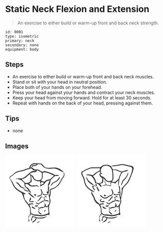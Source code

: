 # Static Neck Flexion and Extension
> An exercise to either build or warm-up front and back neck strength.

``` 
id: 0001 
type: isometric 
primary: neck 
secondary: none 
equipment: body 
``` 

## Steps

 - An exercise to either build or warm-up front and back neck muscles.
 - Stand or sit with your head in neutral position.
 - Place both of your hands on your forehead.
 - Press your head against your hands and contract your neck muscles.
 - Keep your head from moving forward. Hold for at least 30 seconds.
 - Repeat with hands on the back of your head, pressing against them.

## Tips

 - none

## Images

<svg width="167pt" height="175pt" viewBox="0 0 167 175" xmlns="http://www.w3.org/2000/svg">
  <g fill="#FFF">
    <path d="M0 0h167v175H0V0m57.98 30.64c-3.85 1.16-7.77 2.12-11.49 3.67-6.97 3.02-14.96 2.82-21.69 6.52-2.73 1.5-4.5 4.15-6.77 6.19-1.86 1.49-4.3 2.13-5.99 3.85-1.29 1.28-1.44 3.19-1.93 4.85 5.05 6.18 6.88 14.23 11.26 20.82 4.39 6.52 11.32 10.56 17.96 14.41 3.37 5.07 3.87 11.51 7.03 16.73 3.78 7.92 11.85 13.31 13.63 22.23-.1 3.67.12 7.34.21 11.01-1.19 2.34-2.78 4.46-4.22 6.65.36 4.04.03 8.08.07 12.12.59-.03 1.77-.08 2.36-.11-.59-2.54-1.43-5.03-1.82-7.62-.11-2.94 1.54-5.54 2.7-8.12.47.49 1.41 1.48 1.88 1.98-.09-1.57-.21-3.13-.35-4.68 2.83 1.54 5.48 3.6 8.69 4.3 3.5.53 7.1.24 10.57 1.05 8.1 2.06 16.26-.9 23.9-3.42.26.46.78 1.38 1.04 1.83 2.06-1.42 1.38-3.89 1.35-6.03-1.46-4.43-.96-9.25-1.01-13.86-.17-4.64 2.74-8.53 3.64-12.93.17-3.68-.97-7.25-1.9-10.77 2.65-5.44 2.26-11.64 1.89-17.5 3.14-1.53 6.54-2.43 9.61-4.1 3.48-1.71 6.16-4.57 9.16-6.95 4.11-4.19 6.37-9.73 9.29-14.72 1.56-2.46 3.39-4.74 4.7-7.34 1.24-2.37.64-5.11.46-7.64-.5-.35-1.52-1.05-2.02-1.4.8 2.39 1.4 5.08.32 7.5-1.76 3.85-4.83 6.93-6.58 10.8-3.4 7.14-8.29 13.79-15.23 17.82-3.11 1.24-6.36 2.11-9.36 3.61-.99.49-2.4 1.03-2.15 2.43-.07 4.11-.12 8.22-.38 12.32-.76-.65-1.53-1.3-2.31-1.94-.01 6.07 2.86 11.75 2.42 17.83-.36 4.4-3.2 7.93-5.85 11.24-.85-.11-2.55-.33-3.4-.45.47-3.09-.96-5.73-2.95-7.95.5 3.35 1.07 7.53-1.84 9.98-2.91.39-6.19-.61-8.69 1.37-1.98 1.59-4.24-.75-6.35-.99 1.35 1.88 3.2 3.33 5.5 3.81 2-1.44 4.32-2.2 6.8-1.97 2.71.35 4.35-2.32 6.8-2.85 1.11.41 2.17.95 3.17 1.61 1.03-.97 2.06-1.94 3.11-2.89 0 5.54.58 11.06 1.24 16.55-4.13 2.5-8.73 3.73-13.45 4.44-6.32 2.18-12.58-1.45-18.98-.83-3.66.46-6.73-1.8-9.78-3.43-1.19-6.65-.26-13.81-4-19.83.66-.39 1.32-.77 1.99-1.14 1.56-.02 3.11-.15 4.65-.38.86.11 2.59.34 3.45.46-1.08-1.17-2.22-2.29-3.33-3.42-1.85 1.57-4.01 1.97-6.16.7-.58.88-1.18 1.74-1.85 2.55-2.65-2.6-4.34-5.95-6.93-8.59-4.98-4.56-4.34-11.84-6.11-17.85 1.11.87 2.21 1.77 3.3 2.68.42-.45 1.25-1.35 1.66-1.8-1.53-1.13-3.1-2.2-4.82-3.02-7.39-3.06-14.39-7.38-19.85-13.29-2.53-2.68-3.74-6.24-5.45-9.44-1.81-4.23-4.56-7.96-7.7-11.28.52-2.44 1.88-4.64 4.24-5.66 4.54-2.17 7.25-6.97 12.14-8.54 5.81-2.63 12.41-2.32 18.19-4.98 5.47-2.27 11.28-3.58 16.83-5.61 1.58 1.49 3 3.19 4.82 4.41 2.18.87 4.54 1.15 6.79 1.81-3.84.77-8.1-.33-11.51 2.13-6.8 4.39-11.98 10.94-19.12 14.88-5.62 2.97-12.19-.13-18.04 2.22-.07.19-.21.58-.29.78 1.65-.28 3.3-.54 4.94-.79.52.35 1.54 1.04 2.05 1.39 5.36.77 10.19 3.99 13.26 8.4 1.6 3.24.84 7.24 2.69 10.34 2.88 1.99 5.68 4.14 7.37 7.32l1.09-.5c-.59.74-1.19 1.47-1.8 2.2-3.96-.53-6.96-3.61-10.93-4.01 2.96 3.52 7.38 5.44 11.89 5.97.15-.69.47-2.07.62-2.75 1.65 2.31 3.27 4.67 4.48 7.25.52-.58 1.04-1.16 1.56-1.73-.42-.15-1.24-.43-1.66-.58.06-.72.16-2.17.22-2.9-2.05-2.65-3.81-5.51-6.01-8.03-1.75-1.95-5.67-1.78-5.8-4.99-.06-1.53-1.53-3.57-.13-4.81 5.35-1.78 8.09 4.85 12.92 5.59 4.01 1.06 8.1.15 12.12-.31 2.81-.55 5.38.97 7.82 2.14-1.58-1.46-2.88-3.27-4.78-4.32-4.67.26-9.34.86-14.03.71-2.28-.99-3.95-3-5.88-4.52 1.91-1.72 4.09-3.09 6.26-4.47.28-5.15-.78-10.2-1.13-15.31 2.67 2.82 4.34 6.41 6.42 9.66 4.53 3.51 10.33 5.42 16.03 3.85-.28 1.14-1.28 2.2-1.17 3.39.62.43 1.24.86 1.86 1.3-1.35 2.13-.71 4.48-.33 6.75l-1.49-1.04c.31 5.86 3.65-.25 6.16-.67 3.47-.73 5.26-3.66 6.94-6.47 2.28-4.01 7.39-4.04 11.3-5.22-2.5 3.53-4 7.67-5.2 11.79.14 5.19.21 10.39-.23 15.57l-2.84.08c-.01.71-.02 1.43-.02 2.15a90.98 90.98 0 0 1 3.37 3.15c-2.38.52-4.66 1.43-7.05 1.89-1.81-.34-3.26-1.6-4.86-2.44-.29.75-.59 1.5-.88 2.25 1.61.64 3.21 1.33 4.89 1.75 2.67-.25 5.26-1.12 7.91-1.54 2.48-5.56 1.57-11.82 2.53-17.7-.61-1.13-1.19-2.27-1.74-3.43 3.38-3.65 5.27-8.61 4.94-13.6 3.45-3.87 7.38-7.18 11.45-10.38 3-.19 6.03-.16 9-.7-2.24-3.04-6.04-1.64-9.15-1.33-8.04-4.88-16.91-8.15-26.17-9.78-1.05.64-2.1 1.3-3.14 1.94-1.72-.52-3.55-.76-5.18-1.55-2.21-1.38-4.08-3.48-6.73-4.02-2.54-.35-5.1-.01-7.64-.05-2.26-1.69-4.87-2.83-7.11-4.55l.74-1.37c-1.55.41-3.08.85-4.62 1.28.74-1.94 1.39-4.03 2.93-5.51 3.5-2.76 8.18-3.34 12.48-2.69-3.63 3.39-9.94.49-12.59 5.54.64.41 1.28.81 1.92 1.2 2.26-3.63 7.03-2.12 10.45-3.69 1.11-1.19 2.02-2.76 3.65-3.33 2.24.06 4.46.42 6.7.59 2.57 2.46 4.87 5.21 7.58 7.51 5.14 3.29 11.61 3.48 17.49 2.98 7.01-1.96 14.4.63 20.29 4.47 3.01 2.02 6.42 3.34 9.91 4.24-5.8-5.99-13.39-11.49-22.1-11.36-7.2-.32-14.53 1.83-21.62-.12-4.33-2.06-6.47-6.85-10.4-9.44-4.95-.65-9.99-.63-14.97-1-6.76-.42-13.85 4.3-14.02 11.54m72.45 21.38c-1.57 2.78-2.99 5.76-5.49 7.84-2.89 2.78-6.7 4.11-10.19 5.91-3.08 2.14-4.34 5.91-6.01 9.11 3.04-1.78 4.4-5.19 6.81-7.56 4.44-2.38 9.59-3.99 12.83-8.09 1.62-1.96 4.01-4.67 2.05-7.21M24.9 65.27c2.69 2.21 6 3.81 7.87 6.86 1.71 2.61 3.95 4.98 6.82 6.32 2.53 1.1 5.38 2.67 8.12 1.26-3.62-1.77-7.95-2.54-10.58-5.87-2.14-2.72-4.3-5.42-6.82-7.81-1.81-.2-3.62-.42-5.41-.76m60.17 16.77c.89 3.54 3.49 7.12 1.87 10.83-.99 5.37-8.58 2.92-10.95 7.35 3.65-.75 7.65-1.21 10.74-3.43 1.5-2.06 2.35-4.5 3.39-6.81-1.18-3.01-2.31-6.06-3.72-8.98-.33.26-.99.78-1.33 1.04m-30.03 8.5c1.34 2.65 4.03 4.25 6.07 6.32 2.7 2.22 5.42 5.45 9.3 4.87-4.75-3.57-8.86-7.92-13.63-11.46l-1.74.27m15.84 2.94c-.31.59-.94 1.78-1.25 2.37.79.61 1.57 1.22 2.36 1.84l2.24-.48c.04-.82.09-1.63.14-2.44-1.16-.44-2.33-.87-3.49-1.29m22.78 8.34c-.88-.08-1.76-.17-2.63-.26 2.48 2.06 3.85 5.31 2.14 8.33-2.65-.21-5.34.07-6.77 2.6-2.65.28-4.41 2.15-5.98 4.12-2.47-.59-4.56-1.95-6.42-3.63-.13.42-.39 1.27-.51 1.69 1.83 2.34 4.63 3.2 7.33 4.09.83-1.12 1.66-2.24 2.5-3.35 2.3-.34 4.34-1.4 5.94-3.09 1.73-.39 3.94-.17 5.11-1.78.73-1.45 1.03-3.07 1.54-4.6a104.1 104.1 0 0 0-3.23-3.08c1.7-.29 2.96-1.45 4.26-2.45 1.45.44 2.91.89 4.38 1.29-1.38-1.27-2.86-2.43-4.34-3.58-1.22 1.14-2.23 2.45-3.32 3.7m-12.29 5.17c-2.07.49-3.5 1.89-3.36 4.12.92-.71 1.83-1.43 2.73-2.16 3.34-1.15 3.99-4.99 6.34-7.26.54-.08 1.61-.26 2.15-.35l-.04-1.7c-4.34-.24-6.44 3.92-7.82 7.35m-23.45 4.55c.44.06 1.33.18 1.78.25 2.73 2.42 6.38.83 9.57.61-.7-.79-1.37-1.59-2.03-2.41-2.31 1.3-4.87 1.37-7.41.76.11-1.75.5-3.43 2.38-4.05-.16-1.96-.34-3.93-1.05-5.78-1.65 3.32-3.28 6.82-3.24 10.62m12.46-9.41c-.08 3.33 3.08-1.36 0 0m25.6 5.9c-.09.61-.28 1.84-.37 2.46 3.65-.37 7.1.89 10.69 1.14-1.7-1.76-3.88-2.8-6.18-3.51-.41.19-1.24.56-1.65.74-.63-.21-1.87-.62-2.49-.83m-24.65 13.16c-.24 2.49 2.75 2.93 4.62 2.88 1.68-.39 2.36-2.15 3.24-3.43-2.59.55-5.22.94-7.86.55m-17.05.14c.62.49.62.49 0 0m10.11 1.8c-.11.64-.34 1.92-.46 2.56 2.32 2.22 6.37 4.92 9.3 2.3-3.34-.9-5.83-3.38-8.84-4.86m14.44 6.88c.87 1.92 2.63 3.09 4.39 4.1-.98-1.9-1.86-4.16-4.39-4.1m14.6 6.9c1.98-1.23 3.16-3.3 4.1-5.37-2.47.79-4.12 2.73-4.1 5.37m-14.01-3.11c-.6 3.62 2.65 5.92 4.43 8.62 1.5.21 3.01.38 4.53.47-3.36-2.67-6.32-5.71-8.96-9.09m-15.13 12.9c.23.26.71.77.94 1.02-1.72 2.95-2.92 6.2-3.1 9.63.72.42 1.45.84 2.17 1.27-.01-1.72.01-3.44-.04-5.16.83-1.57 1.71-3.1 2.56-4.66 2.38.84 4.84 1.5 7.08 2.69-1.64 4.71-5.7 7.81-10.06 9.85.55.2 1.66.6 2.22.8 4.45-1.84 9.18-5.04 9.19-10.43 8.67 1.85 18.48 1.47 25.63-4.35-8.3 2.41-17.16 4.64-25.73 2.19-3.55-1.21-7.2-2.06-10.86-2.85m11.97 16.62c3.01-.21 5.31-2.17 7.54-3.99-2.72.9-5.81 1.43-7.54 3.99z"/>
    <path d="M76.45 36.23c4.46.16 7.27 4.21 11.41 5.36.73 5.07 1.4 10.68-.89 15.43-2.57 4.22-8.07 3.36-12.17 2.52-4.45-1.11-6.63-5.65-7.89-9.66-2.75-1.45-5.4-3.12-7.54-5.41 3.69-3.68 8.9-3.14 13.59-4.1 2.29-.08 2.58-2.55 3.49-4.14z"/>
    <path d="M90.2 42.01c10.01-3.2 18.95 3.87 27.77 7.39-2.9 2.3-5.89 4.51-8.45 7.19-1.64 1.83-4.3 1.73-6.5 2.31-2.67.44-4.93 2.07-7.38 3.12-.12.51-.37 1.52-.49 2.02-2.96-1.04-7.64-.32-8.75-4.03 5.42-4.32 3.42-12 3.8-18zM47.02 55.07c4.52-2.54 7.6-6.92 12.03-9.59 2.96 5.48 2.25 11.63 1.76 17.57-1.97 1.29-3.86 2.73-6 3.75-2.37.02-4.75-.22-7.13-.13-2.48-3.28-5.24-6.35-8.42-8.96 2.61-.82 5.36-1.29 7.76-2.64zM86.86 64.34c2.11.58 4.21 1.16 6.32 1.73-.43.85-.86 1.69-1.29 2.54-1.67.74-3.34 1.49-4.92 2.4-.52-.22-1.03-.45-1.54-.68.55-1.98.99-3.99 1.43-5.99z"/>
  </g>
  <g fill="#333">
    <path d="M57.98 30.64C58.15 23.4 65.24 18.68 72 19.1c4.98.37 10.02.35 14.97 1 3.93 2.59 6.07 7.38 10.4 9.44 7.09 1.95 14.42-.2 21.62.12 8.71-.13 16.3 5.37 22.1 11.36-3.49-.9-6.9-2.22-9.91-4.24-5.89-3.84-13.28-6.43-20.29-4.47-5.88.5-12.35.31-17.49-2.98-2.71-2.3-5.01-5.05-7.58-7.51-2.24-.17-4.46-.53-6.7-.59-1.63.57-2.54 2.14-3.65 3.33-3.42 1.57-8.19.06-10.45 3.69-.64-.39-1.28-.79-1.92-1.2 2.65-5.05 8.96-2.15 12.59-5.54-4.3-.65-8.98-.07-12.48 2.69-1.54 1.48-2.19 3.57-2.93 5.51 1.54-.43 3.07-.87 4.62-1.28l-.74 1.37c2.24 1.72 4.85 2.86 7.11 4.55 2.54.04 5.1-.3 7.64.05 2.65.54 4.52 2.64 6.73 4.02 1.63.79 3.46 1.03 5.18 1.55 1.04-.64 2.09-1.3 3.14-1.94 9.26 1.63 18.13 4.9 26.17 9.78 3.11-.31 6.91-1.71 9.15 1.33-2.97.54-6 .51-9 .7-4.07 3.2-8 6.51-11.45 10.38.33 4.99-1.56 9.95-4.94 13.6.55 1.16 1.13 2.3 1.74 3.43-.96 5.88-.05 12.14-2.53 17.7-2.65.42-5.24 1.29-7.91 1.54-1.68-.42-3.28-1.11-4.89-1.75.29-.75.59-1.5.88-2.25 1.6.84 3.05 2.1 4.86 2.44 2.39-.46 4.67-1.37 7.05-1.89a90.98 90.98 0 0 0-3.37-3.15c0-.72.01-1.44.02-2.15l2.84-.08c.44-5.18.37-10.38.23-15.57 1.2-4.12 2.7-8.26 5.2-11.79-3.91 1.18-9.02 1.21-11.3 5.22-1.68 2.81-3.47 5.74-6.94 6.47-2.51.42-5.85 6.53-6.16.67l1.49 1.04c-.38-2.27-1.02-4.62.33-6.75-.62-.44-1.24-.87-1.86-1.3-.11-1.19.89-2.25 1.17-3.39-5.7 1.57-11.5-.34-16.03-3.85-2.08-3.25-3.75-6.84-6.42-9.66.35 5.11 1.41 10.16 1.13 15.31-2.17 1.38-4.35 2.75-6.26 4.47 1.93 1.52 3.6 3.53 5.88 4.52 4.69.15 9.36-.45 14.03-.71 1.9 1.05 3.2 2.86 4.78 4.32-2.44-1.17-5.01-2.69-7.82-2.14-4.02.46-8.11 1.37-12.12.31-4.83-.74-7.57-7.37-12.92-5.59-1.4 1.24.07 3.28.13 4.81.13 3.21 4.05 3.04 5.8 4.99 2.2 2.52 3.96 5.38 6.01 8.03-.06.73-.16 2.18-.22 2.9.42.15 1.24.43 1.66.58-.52.57-1.04 1.15-1.56 1.73-1.21-2.58-2.83-4.94-4.48-7.25-.15.68-.47 2.06-.62 2.75-4.51-.53-8.93-2.45-11.89-5.97 3.97.4 6.97 3.48 10.93 4.01.61-.73 1.21-1.46 1.8-2.2l-1.09.5c-1.69-3.18-4.49-5.33-7.37-7.32-1.85-3.1-1.09-7.1-2.69-10.34-3.07-4.41-7.9-7.63-13.26-8.4-.51-.35-1.53-1.04-2.05-1.39-1.64.25-3.29.51-4.94.79.08-.2.22-.59.29-.78 5.85-2.35 12.42.75 18.04-2.22 7.14-3.94 12.32-10.49 19.12-14.88 3.41-2.46 7.67-1.36 11.51-2.13-2.25-.66-4.61-.94-6.79-1.81-1.82-1.22-3.24-2.92-4.82-4.41-5.55 2.03-11.36 3.34-16.83 5.61-5.78 2.66-12.38 2.35-18.19 4.98-4.89 1.57-7.6 6.37-12.14 8.54-2.36 1.02-3.72 3.22-4.24 5.66 3.14 3.32 5.89 7.05 7.7 11.28 1.71 3.2 2.92 6.76 5.45 9.44 5.46 5.91 12.46 10.23 19.85 13.29 1.72.82 3.29 1.89 4.82 3.02-.41.45-1.24 1.35-1.66 1.8-1.09-.91-2.19-1.81-3.3-2.68 1.77 6.01 1.13 13.29 6.11 17.85 2.59 2.64 4.28 5.99 6.93 8.59.67-.81 1.27-1.67 1.85-2.55 2.15 1.27 4.31.87 6.16-.7 1.11 1.13 2.25 2.25 3.33 3.42-.86-.12-2.59-.35-3.45-.46-1.54.23-3.09.36-4.65.38-.67.37-1.33.75-1.99 1.14 3.74 6.02 2.81 13.18 4 19.83 3.05 1.63 6.12 3.89 9.78 3.43 6.4-.62 12.66 3.01 18.98.83 4.72-.71 9.32-1.94 13.45-4.44-.66-5.49-1.24-11.01-1.24-16.55-1.05.95-2.08 1.92-3.11 2.89-1-.66-2.06-1.2-3.17-1.61-2.45.53-4.09 3.2-6.8 2.85-2.48-.23-4.8.53-6.8 1.97-2.3-.48-4.15-1.93-5.5-3.81 2.11.24 4.37 2.58 6.35.99 2.5-1.98 5.78-.98 8.69-1.37 2.91-2.45 2.34-6.63 1.84-9.98 1.99 2.22 3.42 4.86 2.95 7.95.85.12 2.55.34 3.4.45 2.65-3.31 5.49-6.84 5.85-11.24.44-6.08-2.43-11.76-2.42-17.83.78.64 1.55 1.29 2.31 1.94.26-4.1.31-8.21.38-12.32-.25-1.4 1.16-1.94 2.15-2.43 3-1.5 6.25-2.37 9.36-3.61 6.94-4.03 11.83-10.68 15.23-17.82 1.75-3.87 4.82-6.95 6.58-10.8 1.08-2.42.48-5.11-.32-7.5.5.35 1.52 1.05 2.02 1.4.18 2.53.78 5.27-.46 7.64-1.31 2.6-3.14 4.88-4.7 7.34-2.92 4.99-5.18 10.53-9.29 14.72-3 2.38-5.68 5.24-9.16 6.95-3.07 1.67-6.47 2.57-9.61 4.1.37 5.86.76 12.06-1.89 17.5.93 3.52 2.07 7.09 1.9 10.77-.9 4.4-3.81 8.29-3.64 12.93.05 4.61-.45 9.43 1.01 13.86.03 2.14.71 4.61-1.35 6.03-.26-.45-.78-1.37-1.04-1.83-7.64 2.52-15.8 5.48-23.9 3.42-3.47-.81-7.07-.52-10.57-1.05-3.21-.7-5.86-2.76-8.69-4.3.14 1.55.26 3.11.35 4.68-.47-.5-1.41-1.49-1.88-1.98-1.16 2.58-2.81 5.18-2.7 8.12.39 2.59 1.23 5.08 1.82 7.62-.59.03-1.77.08-2.36.11-.04-4.04.29-8.08-.07-12.12 1.44-2.19 3.03-4.31 4.22-6.65-.09-3.67-.31-7.34-.21-11.01-1.78-8.92-9.85-14.31-13.63-22.23-3.16-5.22-3.66-11.66-7.03-16.73-6.64-3.85-13.57-7.89-17.96-14.41-4.38-6.59-6.21-14.64-11.26-20.82.49-1.66.64-3.57 1.93-4.85 1.69-1.72 4.13-2.36 5.99-3.85 2.27-2.04 4.04-4.69 6.77-6.19 6.73-3.7 14.72-3.5 21.69-6.52 3.72-1.55 7.64-2.51 11.49-3.67m18.47 5.59c-.91 1.59-1.2 4.06-3.49 4.14-4.69.96-9.9.42-13.59 4.1 2.14 2.29 4.79 3.96 7.54 5.41 1.26 4.01 3.44 8.55 7.89 9.66 4.1.84 9.6 1.7 12.17-2.52 2.29-4.75 1.62-10.36.89-15.43-4.14-1.15-6.95-5.2-11.41-5.36m13.75 5.78c-.38 6 1.62 13.68-3.8 18 1.11 3.71 5.79 2.99 8.75 4.03.12-.5.37-1.51.49-2.02 2.45-1.05 4.71-2.68 7.38-3.12 2.2-.58 4.86-.48 6.5-2.31 2.56-2.68 5.55-4.89 8.45-7.19-8.82-3.52-17.76-10.59-27.77-7.39M47.02 55.07c-2.4 1.35-5.15 1.82-7.76 2.64 3.18 2.61 5.94 5.68 8.42 8.96 2.38-.09 4.76.15 7.13.13 2.14-1.02 4.03-2.46 6-3.75.49-5.94 1.2-12.09-1.76-17.57-4.43 2.67-7.51 7.05-12.03 9.59m39.84 9.27c-.44 2-.88 4.01-1.43 5.99.51.23 1.02.46 1.54.68 1.58-.91 3.25-1.66 4.92-2.4.43-.85.86-1.69 1.29-2.54-2.11-.57-4.21-1.15-6.32-1.73z"/>
    <path d="M130.43 52.02c1.96 2.54-.43 5.25-2.05 7.21-3.24 4.1-8.39 5.71-12.83 8.09-2.41 2.37-3.77 5.78-6.81 7.56 1.67-3.2 2.93-6.97 6.01-9.11 3.49-1.8 7.3-3.13 10.19-5.91 2.5-2.08 3.92-5.06 5.49-7.84zM24.9 65.27c1.79.34 3.6.56 5.41.76 2.52 2.39 4.68 5.09 6.82 7.81 2.63 3.33 6.96 4.1 10.58 5.87-2.74 1.41-5.59-.16-8.12-1.26-2.87-1.34-5.11-3.71-6.82-6.32-1.87-3.05-5.18-4.65-7.87-6.86zM85.07 82.04c.34-.26 1-.78 1.33-1.04 1.41 2.92 2.54 5.97 3.72 8.98-1.04 2.31-1.89 4.75-3.39 6.81-3.09 2.22-7.09 2.68-10.74 3.43 2.37-4.43 9.96-1.98 10.95-7.35 1.62-3.71-.98-7.29-1.87-10.83zM55.04 90.54l1.74-.27c4.77 3.54 8.88 7.89 13.63 11.46-3.88.58-6.6-2.65-9.3-4.87-2.04-2.07-4.73-3.67-6.07-6.32zM70.88 93.48c1.16.42 2.33.85 3.49 1.29-.05.81-.1 1.62-.14 2.44l-2.24.48c-.79-.62-1.57-1.23-2.36-1.84.31-.59.94-1.78 1.25-2.37zM93.66 101.82c1.09-1.25 2.1-2.56 3.32-3.7 1.48 1.15 2.96 2.31 4.34 3.58-1.47-.4-2.93-.85-4.38-1.29-1.3 1-2.56 2.16-4.26 2.45 1.1 1 2.17 2.03 3.23 3.08-.51 1.53-.81 3.15-1.54 4.6-1.17 1.61-3.38 1.39-5.11 1.78-1.6 1.69-3.64 2.75-5.94 3.09-.84 1.11-1.67 2.23-2.5 3.35-2.7-.89-5.5-1.75-7.33-4.09.12-.42.38-1.27.51-1.69 1.86 1.68 3.95 3.04 6.42 3.63 1.57-1.97 3.33-3.84 5.98-4.12 1.43-2.53 4.12-2.81 6.77-2.6 1.71-3.02.34-6.27-2.14-8.33.87.09 1.75.18 2.63.26z"/>
    <path d="M81.37 106.99c1.38-3.43 3.48-7.59 7.82-7.35l.04 1.7c-.54.09-1.61.27-2.15.35-2.35 2.27-3 6.11-6.34 7.26-.9.73-1.81 1.45-2.73 2.16-.14-2.23 1.29-3.63 3.36-4.12zM57.92 111.54c-.04-3.8 1.59-7.3 3.24-10.62.71 1.85.89 3.82 1.05 5.78-1.88.62-2.27 2.3-2.38 4.05 2.54.61 5.1.54 7.41-.76.66.82 1.33 1.62 2.03 2.41-3.19.22-6.84 1.81-9.57-.61-.45-.07-1.34-.19-1.78-.25zM70.38 102.13c3.08-1.36-.08 3.33 0 0zM95.98 108.03c.62.21 1.86.62 2.49.83.41-.18 1.24-.55 1.65-.74 2.3.71 4.48 1.75 6.18 3.51-3.59-.25-7.04-1.51-10.69-1.14.09-.62.28-1.85.37-2.46zM71.33 121.19c2.64.39 5.27 0 7.86-.55-.88 1.28-1.56 3.04-3.24 3.43-1.87.05-4.86-.39-4.62-2.88zM54.28 121.33c.62.49.62.49 0 0zM64.39 123.13c3.01 1.48 5.5 3.96 8.84 4.86-2.93 2.62-6.98-.08-9.3-2.3.12-.64.35-1.92.46-2.56zM78.83 130.01c2.53-.06 3.41 2.2 4.39 4.1-1.76-1.01-3.52-2.18-4.39-4.1zM93.43 136.91c-.02-2.64 1.63-4.58 4.1-5.37-.94 2.07-2.12 4.14-4.1 5.37zM79.42 133.8c2.64 3.38 5.6 6.42 8.96 9.09-1.52-.09-3.03-.26-4.53-.47-1.78-2.7-5.03-5-4.43-8.62zM64.29 146.7c3.66.79 7.31 1.64 10.86 2.85 8.57 2.45 17.43.22 25.73-2.19-7.15 5.82-16.96 6.2-25.63 4.35-.01 5.39-4.74 8.59-9.19 10.43-.56-.2-1.67-.6-2.22-.8 4.36-2.04 8.42-5.14 10.06-9.85-2.24-1.19-4.7-1.85-7.08-2.69-.85 1.56-1.73 3.09-2.56 4.66.05 1.72.03 3.44.04 5.16-.72-.43-1.45-.85-2.17-1.27.18-3.43 1.38-6.68 3.1-9.63-.23-.25-.71-.76-.94-1.02zM76.26 163.32c1.73-2.56 4.82-3.09 7.54-3.99-2.23 1.82-4.53 3.78-7.54 3.99z"/>
  </g>
</svg>

<svg width="167pt" height="175pt" viewBox="0 0 167 175" xmlns="http://www.w3.org/2000/svg">
  <g fill="#FFF">
    <path d="M0 0h167v175H0V0m96.98 23.82c-4.39.24-8.84.8-12.85 2.72-4.62-4.04-11.22-4.15-16.94-3.11-3.64.62-5.83 4-9 5.37-7.03.11-14.09.31-21.11.27-4.19.92-7.96 3.08-11.99 4.48-3.72 1.97-7.22 4.43-11.3 5.63-2.84 6.01 2.11 11.38 4.22 16.65 1.27 5.58 2.1 11.38 4.69 16.56 3.36 5.86 8.82 10.05 14.38 13.67 1.93.73 3.79 1.64 5.52 2.78.33-.1 1-.31 1.33-.41-1.91-2.77-5.02-4.01-7.85-5.56-4.25-2.99-8.47-6.33-11.13-10.89-2.35-4.35-3.69-9.19-4.12-14.11-.7-6.21-7.34-10.87-4.97-17.52 4.61-1.65 8.45-4.88 13.14-6.31 2.44-.8 4.71-2.08 7.23-2.64 7.2-.29 14.42-.27 21.63-.27-.15 1.89-.24 3.78-.29 5.67-2.89 1.76-5.99 3.14-8.98 4.72-2.94 1.86-5.06 4.77-8.1 6.5-5.19-.85-11.39-3.54-16.2-.35 4.04.78 8.3.6 12.17 2.13 3.01 1.92 4.71 5.24 6.48 8.23 1.39 2.75 3.66 5.49 2.81 8.79 1.78.39 3.65.43 5.31 1.25 2.31 1.19 4.33 2.84 5.87 4.95 1.39 1.33 2.74 3.95 5.01 2.76-.6-2.6-2.32-4.68-4.17-6.52 1.46-.69 2.91-1.4 4.37-2.1 1.08 0 2.46.23 2.67-1.24 1.21-3.71 1.08-7.78.69-11.64 1.88 3.08 4.46 5.61 7.12 8.01 3.14 2.42 7.42 2.87 11.22 2.13-.64 2.4-1.1 4.86-.89 7.36 1.32-2.03 1.97-4.36 2.66-6.64 2.41 1.55 5.35 1.94 7.96.61l-.68 3.9c3.36-3.02 5.99-6.76 9.63-9.49-.19 3.91-.93 7.77-1.08 11.67.36.22 1.09.66 1.45.88.74 5.29 1.43 10.58 2.09 15.88l-3.76-.16c.12 1.06.28 2.11.47 3.16 1.38-.4 2.71-.97 4.07-1.44-.26 1.68-.38 3.48-1.74 4.68-2.09-3.15-5.3-.07-8.04.12-1.76-.55-3.3-1.62-4.9-2.51-.25.78-.51 1.56-.76 2.35 1.62.62 3.21 1.35 4.91 1.75 2.7-.16 5.24-1.46 7.93-1.49 1.87.35 1.71 2.47 1.83 3.93.06 3.76 2.03 7.17 1.98 10.95.33 5.05-2.61 9.49-5.87 13.05-.83-.01-2.5-.02-3.33-.03.38-3.1-.92-5.81-2.99-8.02-.07 3.33 1 7.43-1.88 9.91-2.91.43-6.22-.64-8.71 1.35-1.96 1.58-4.2-.75-6.28-1.02 1.24 1.76 2.81 3.8 5.22 3.7 2.23-.9 4.42-2.05 6.93-1.78 2.77.39 4.47-2.31 6.98-2.82 1.01.45 1.99.94 2.96 1.47 1.06-.66 2.12-1.3 3.19-1.94 0 5.24.65 10.45 1.21 15.65-4.11 2.55-8.75 3.73-13.47 4.46-6.32 2.14-12.57-1.48-18.96-.88-3.63.45-6.72-1.72-9.71-3.42-1.09-6.62-.31-13.71-3.94-19.72.62-.41 1.25-.82 1.88-1.22 2.71-.03 5.43-.21 8.14-.07-1.1-1.12-2.23-2.2-3.38-3.28-1.81 1.61-3.94 2.01-6.09.72-.59.83-1.18 1.67-1.8 2.49-2.39-3.78-6.74-5.68-9.05-9.53-2.85-3.61-3.11-8.49-5.77-12.21-2.16-3.3-3.58-6.99-5.39-10.48.04 2.13-.19 4.34.44 6.42 1.13 3.74 4.27 6.49 5.19 10.33 1.5 6.86 6.29 13.56 13.04 15.95 1.26 4.39 4.76 8.16 4.43 12.93-.06 3.06.04 6.12.37 9.17-1.46 2.21-3.4 4.23-4.26 6.77.16 3.92-.29 7.86.1 11.77l2.1.2c-.26-2.69-1.22-5.24-1.68-7.89-.06-2.91 1.57-5.49 2.69-8.08.43.49 1.29 1.45 1.72 1.94.02-1.49.03-2.98.04-4.47 2.95 1.56 5.71 3.74 9.1 4.23 3.58.41 7.22.25 10.75 1.09 7.7 1.75 15.36-1.12 22.64-3.36.39.27 1.18.81 1.58 1.09 2.86-.86 1.14-4.98.66-7.16-.32-5.03-.8-10.11-.09-15.13.7-4.49 4.36-8.42 3.15-13.17-.9-3.24.43-6.43.99-9.6-1.78-.57-2.44 1.2-2.61 2.73-.02-2.44-.23-4.87-.73-7.25.21-.44.64-1.32.85-1.76-.72-5.64-1.31-11.31-1.74-16.99-.98-1.56-1.96-3.14-2.99-4.67.41-2.82 1.21-5.6 1.34-8.46.19-7.28 2.81-14.35 6.69-20.46 4.07-4.59 12.09-1.83 15.47-7.03-5.06.8-10.18 1.62-14.8 3.95-3.37-1.23-6.94-1.89-10.16-3.49-3.66-2.32-8.19-1.59-12.29-1.74-1.46-2.41-2.77-4.9-4.31-7.25 7.52-1.14 15.28-.63 22.57-3.08 7.85-1.76 15.13 2.57 22.77 3.46 2.51.46 5.32 1.98 5.7 4.76.1 3.71-1.2 7.26-2.08 10.82-2.79 8.03-6.3 15.85-10.63 23.17-3.56 4.16-8.38 7.44-10.37 12.76-.45-.41-1.33-1.22-1.78-1.63-.25 1.94-.74 3.9-.45 5.87.66 3.75-.98 7.4-.68 11.17-.33.36-.99 1.08-1.31 1.44.51 1.2 1.07 2.39 1.7 3.54 1.54-5.26 2.02-10.75 2.62-16.18 1.38-5.92 6.19-10 10.36-14.05 5.29-6.46 8.19-14.43 11.05-22.17 2.34-4.66 3.43-9.79 4.96-14.75-.24-1.11-.46-2.22-.66-3.34-2.89-3.75-7.91-3.41-12.1-4.29-4.38-1.02-8.61-2.84-13.18-2.82-5.53-1.01-10.62 1.93-16.05 2.22m26.88 21.12c-1.63 5.38-5.08 10.09-9.35 13.7-1.19 1.06-2.48 2.18-2.86 3.8-.99 3.58-2.64 6.95-3.39 10.6 3.09-2.76 4.09-6.86 5.3-10.63 6.41-5.21 11.79-12.55 12.41-21.02-1.22.84-1.75 2.18-2.11 3.55m-99.85 7.03c1.61 4.43 3.11 9.14 6.23 12.76 3.39 3.09 7.3 6.05 11.78 7.21-.52-2.78-3.33-4.08-5.39-5.62-3.79-2.76-7.62-6-9.38-10.49-.58-1.65-1.98-2.73-3.24-3.86m42.98 8.93c1.64 3.39 3.66 6.58 5.64 9.79-3.42.46-6.84 1.32-9.76 3.23 3.73-.32 7.31-2 11.09-1.46 2.45.19 4.68 1.35 7.06 1.85 2.14.3 3.39-1.68 4.77-2.91-1.93.44-3.79 1.17-5.76 1.41-2.33-.61-4.58-1.51-6.9-2.17-1.36-3.61-3.07-7.26-6.14-9.74m-19.84 7.46c.23 2.11.54 4.22.93 6.3l2.47-.72c-.65-1.86-1.16-3.77-1.74-5.66l-1.66.08m-4.37 2.35c.87 2.36 2.68 4.14 4.75 5.49-.78-2.41-2.43-4.42-4.75-5.49M40 73.13c-1.64 3.8 1.88 7.9 4.12 10.91.9.17 1.8.34 2.7.5-1.65-2.12-3.32-4.23-4.65-6.58.16-1.87 1.08-5.89-2.17-4.83m9.57 4.1c1.28 3.65 2.5 7.51 6.1 9.54.35-.7.69-1.4 1.03-2.11-3.04-2.35-4.01-6.18-5.63-9.49-.51.68-1.01 1.37-1.5 2.06M86.9 92.89c-.27 3.29-3.95 3.51-6.4 4.38-3.35.53-4.93 4.36-8.41 4.59-5.76 1.93-9.6-3.84-13.74-6.68.02.61.07 1.83.1 2.44 2.2 2.83 5.21 5.2 8.6 6.45 3.78.88 8.26.01 10.82-3.09 2.27-2.65 6.42-1.86 8.92-4.2 1.46-2.07 2.33-4.49 3.4-6.77-1.29-3.17-2.4-6.41-4.04-9.42-2.37 4 3.18 8.1.75 12.3m-18.87 5.04c1.12 1.82 3.41.38 5.06.42-1.1-1.32-2.15-3.38-4.18-3.16-1.63-.54-1.86 1.99-.88 2.74m25.62 3.84l-2.79-.12c.91.86 1.83 1.71 2.75 2.55.02 1.47.7 3.08.03 4.46-.87 2.02-3.42 1.09-5.14 1.49-1.97 2.89-5.83 3.12-7.92 5.93-2.38.59-4.48-1.41-6.14-2.93l-1.24.96c1.7 2.66 4.54 3.81 7.44 4.67 1.79-3.66 6.09-3.75 8.72-6.45 1.22-.16 2.43-.38 3.62-.67 2.19-.94 2.15-3.71 2.95-5.63-.92-1-1.84-2-2.77-2.99 1.32-.81 2.6-1.7 3.86-2.61 1.32.47 2.64.95 3.97 1.4-.79-1.06-1.6-2.1-2.39-3.15-2.32-.37-3.86 1.25-4.95 3.09m-7.64-1.86c-1.76 1.7-3.08 3.74-4.22 5.88-1 1.9-4.43 2.39-3.62 5.06.96-.55 1.87-1.18 2.79-1.78 3-1.51 3.9-4.94 6.06-7.28l2.22-.44c-.01-.38-.01-1.14-.01-1.52-1.08.03-2.15.05-3.22.08m-28.15 7.88l.24 3.7c3.45 2.15 7.36 1.77 11.14.94-.66-.83-1.31-1.66-1.96-2.48-2.28 1.21-4.78 1.33-7.27.85-.77-2.43.37-3.73 2.75-4.13-1.54-1.75-3.46.36-4.9 1.12m37.8.45c.06.53.19 1.59.26 2.12 3.51.01 6.89 1.14 10.39 1.23-2.58-3.39-6.87-3.16-10.65-3.35m-24.28 12.88c-.5 2.55 2.71 3.1 4.6 2.93 1.73-.25 2.36-2.14 3.17-3.43-2.56.54-5.16.89-7.77.5m-7.11 1.85l-.32 2.81c2.36 2.15 6.43 4.93 9.27 2.15-3.34-1-5.98-3.28-8.95-4.96m14.45 7.16c1.03 1.8 2.71 3.01 4.5 3.96-.98-1.85-1.85-4.42-4.5-3.96m14.78 6.89c1.89-1.36 3.14-3.36 4.02-5.48-2.54.76-4.19 2.79-4.02 5.48m-14.07-2.88c-.63 3.37 2.49 5.75 4.48 8 1.15 1.24 5.62 1.17 3.05-.76-3.23-1.67-4.76-5.12-7.53-7.24m-14.41 12.59c-1.02 3.57-2.8 6.96-2.91 10.75.74.38 1.48.77 2.22 1.16-.01-1.75 0-3.48-.06-5.22.87-1.52 1.74-3.03 2.63-4.54 2.34.81 4.75 1.46 6.97 2.6-1.58 5.02-6.23 7.6-10.25 10.43 5.68.34 11.42-4.3 11.69-10.13 8.62 1.74 18.49 1.55 25.49-4.45-5.54 1.35-11.03 3.4-16.82 3.19-6.59.46-12.64-2.51-18.96-3.79m11.23 16.57c3.05-.08 5.33-2.11 7.49-3.98-2.72.86-5.79 1.42-7.49 3.98z"/>
    <path d="M60.06 34c1.31-3.73 4.12-7.12 7.92-8.47 4.93-1.29 10.55-.35 14.52 2.94 1.55 2.03 2.98 4.23 3.95 6.59 1.48 7.74 2.11 15.72 1.11 23.54-1.92 3.18-6.04 4.21-9.52 3.64-4.7.05-6.44-5.07-9.46-7.79-2.34-3.9-10.01-2.75-9.64-8.46-.14-2.81 3.09-.71 4.49-.78-.29-2.17-2.12-2.88-4.06-3 .93-2.65.32-5.48.69-8.21z"/>
    <path d="M88.93 35.29c3.56.44 7.4.13 10.58 2.05 3.12 1.76 6.58 2.84 10.14 3.26-3.44 5.17-5.8 10.96-7.16 17.01-2.78 1.98-5.46 4.1-7.78 6.61-2.96-.08-5.91.09-8.86-.13 1.56-1.85 3.36-3.67 3.87-6.13 1.37-7.53-.31-15.14-.79-22.67zM50.47 42.62c2.39-1.3 4.87-2.41 7.24-3.77.27 1.45.56 2.9.85 4.35-.45.44-1.37 1.34-1.83 1.78-.39 4.49 2.43 8.46 6.65 9.85.06 3.28-.14 6.56-.76 9.78-1.96 1.11-3.87 2.34-5.95 3.21-2.81-.57-5.47-1.73-8.19-2.64-.81-4.96-3.06-9.63-6.19-13.55-.48-.69-2.17-2.16-.23-2.38 3.54-1.17 5.46-4.6 8.41-6.63z"/>
  </g>
  <g fill="#333">
    <path d="M96.98 23.82c5.43-.29 10.52-3.23 16.05-2.22 4.57-.02 8.8 1.8 13.18 2.82 4.19.88 9.21.54 12.1 4.29.2 1.12.42 2.23.66 3.34-1.53 4.96-2.62 10.09-4.96 14.75-2.86 7.74-5.76 15.71-11.05 22.17-4.17 4.05-8.98 8.13-10.36 14.05-.6 5.43-1.08 10.92-2.62 16.18-.63-1.15-1.19-2.34-1.7-3.54.32-.36.98-1.08 1.31-1.44-.3-3.77 1.34-7.42.68-11.17-.29-1.97.2-3.93.45-5.87.45.41 1.33 1.22 1.78 1.63 1.99-5.32 6.81-8.6 10.37-12.76 4.33-7.32 7.84-15.14 10.63-23.17.88-3.56 2.18-7.11 2.08-10.82-.38-2.78-3.19-4.3-5.7-4.76-7.64-.89-14.92-5.22-22.77-3.46-7.29 2.45-15.05 1.94-22.57 3.08 1.54 2.35 2.85 4.84 4.31 7.25 4.1.15 8.63-.58 12.29 1.74 3.22 1.6 6.79 2.26 10.16 3.49 4.62-2.33 9.74-3.15 14.8-3.95-3.38 5.2-11.4 2.44-15.47 7.03-3.88 6.11-6.5 13.18-6.69 20.46-.13 2.86-.93 5.64-1.34 8.46 1.03 1.53 2.01 3.11 2.99 4.67.43 5.68 1.02 11.35 1.74 16.99-.21.44-.64 1.32-.85 1.76.5 2.38.71 4.81.73 7.25.17-1.53.83-3.3 2.61-2.73-.56 3.17-1.89 6.36-.99 9.6 1.21 4.75-2.45 8.68-3.15 13.17-.71 5.02-.23 10.1.09 15.13.48 2.18 2.2 6.3-.66 7.16-.4-.28-1.19-.82-1.58-1.09-7.28 2.24-14.94 5.11-22.64 3.36-3.53-.84-7.17-.68-10.75-1.09-3.39-.49-6.15-2.67-9.1-4.23-.01 1.49-.02 2.98-.04 4.47-.43-.49-1.29-1.45-1.72-1.94-1.12 2.59-2.75 5.17-2.69 8.08.46 2.65 1.42 5.2 1.68 7.89l-2.1-.2c-.39-3.91.06-7.85-.1-11.77.86-2.54 2.8-4.56 4.26-6.77-.33-3.05-.43-6.11-.37-9.17.33-4.77-3.17-8.54-4.43-12.93-6.75-2.39-11.54-9.09-13.04-15.95-.92-3.84-4.06-6.59-5.19-10.33-.63-2.08-.4-4.29-.44-6.42 1.81 3.49 3.23 7.18 5.39 10.48 2.66 3.72 2.92 8.6 5.77 12.21 2.31 3.85 6.66 5.75 9.05 9.53.62-.82 1.21-1.66 1.8-2.49 2.15 1.29 4.28.89 6.09-.72 1.15 1.08 2.28 2.16 3.38 3.28-2.71-.14-5.43.04-8.14.07-.63.4-1.26.81-1.88 1.22 3.63 6.01 2.85 13.1 3.94 19.72 2.99 1.7 6.08 3.87 9.71 3.42 6.39-.6 12.64 3.02 18.96.88 4.72-.73 9.36-1.91 13.47-4.46-.56-5.2-1.21-10.41-1.21-15.65-1.07.64-2.13 1.28-3.19 1.94-.97-.53-1.95-1.02-2.96-1.47-2.51.51-4.21 3.21-6.98 2.82-2.51-.27-4.7.88-6.93 1.78-2.41.1-3.98-1.94-5.22-3.7 2.08.27 4.32 2.6 6.28 1.02 2.49-1.99 5.8-.92 8.71-1.35 2.88-2.48 1.81-6.58 1.88-9.91 2.07 2.21 3.37 4.92 2.99 8.02.83.01 2.5.02 3.33.03 3.26-3.56 6.2-8 5.87-13.05.05-3.78-1.92-7.19-1.98-10.95-.12-1.46.04-3.58-1.83-3.93-2.69.03-5.23 1.33-7.93 1.49-1.7-.4-3.29-1.13-4.91-1.75.25-.79.51-1.57.76-2.35 1.6.89 3.14 1.96 4.9 2.51 2.74-.19 5.95-3.27 8.04-.12 1.36-1.2 1.48-3 1.74-4.68-1.36.47-2.69 1.04-4.07 1.44-.19-1.05-.35-2.1-.47-3.16l3.76.16c-.66-5.3-1.35-10.59-2.09-15.88-.36-.22-1.09-.66-1.45-.88.15-3.9.89-7.76 1.08-11.67-3.64 2.73-6.27 6.47-9.63 9.49l.68-3.9c-2.61 1.33-5.55.94-7.96-.61-.69 2.28-1.34 4.61-2.66 6.64-.21-2.5.25-4.96.89-7.36-3.8.74-8.08.29-11.22-2.13-2.66-2.4-5.24-4.93-7.12-8.01.39 3.86.52 7.93-.69 11.64-.21 1.47-1.59 1.24-2.67 1.24-1.46.7-2.91 1.41-4.37 2.1 1.85 1.84 3.57 3.92 4.17 6.52-2.27 1.19-3.62-1.43-5.01-2.76-1.54-2.11-3.56-3.76-5.87-4.95-1.66-.82-3.53-.86-5.31-1.25.85-3.3-1.42-6.04-2.81-8.79-1.77-2.99-3.47-6.31-6.48-8.23-3.87-1.53-8.13-1.35-12.17-2.13 4.81-3.19 11.01-.5 16.2.35 3.04-1.73 5.16-4.64 8.1-6.5 2.99-1.58 6.09-2.96 8.98-4.72.05-1.89.14-3.78.29-5.67-7.21 0-14.43-.02-21.63.27-2.52.56-4.79 1.84-7.23 2.64-4.69 1.43-8.53 4.66-13.14 6.31-2.37 6.65 4.27 11.31 4.97 17.52.43 4.92 1.77 9.76 4.12 14.11 2.66 4.56 6.88 7.9 11.13 10.89 2.83 1.55 5.94 2.79 7.85 5.56-.33.1-1 .31-1.33.41-1.73-1.14-3.59-2.05-5.52-2.78-5.56-3.62-11.02-7.81-14.38-13.67-2.59-5.18-3.42-10.98-4.69-16.56-2.11-5.27-7.06-10.64-4.22-16.65 4.08-1.2 7.58-3.66 11.3-5.63 4.03-1.4 7.8-3.56 11.99-4.48 7.02.04 14.08-.16 21.11-.27 3.17-1.37 5.36-4.75 9-5.37 5.72-1.04 12.32-.93 16.94 3.11 4.01-1.92 8.46-2.48 12.85-2.72M60.06 34c-.37 2.73.24 5.56-.69 8.21 1.94.12 3.77.83 4.06 3-1.4.07-4.63-2.03-4.49.78-.37 5.71 7.3 4.56 9.64 8.46 3.02 2.72 4.76 7.84 9.46 7.79 3.48.57 7.6-.46 9.52-3.64 1-7.82.37-15.8-1.11-23.54-.97-2.36-2.4-4.56-3.95-6.59-3.97-3.29-9.59-4.23-14.52-2.94-3.8 1.35-6.61 4.74-7.92 8.47m28.87 1.29c.48 7.53 2.16 15.14.79 22.67-.51 2.46-2.31 4.28-3.87 6.13 2.95.22 5.9.05 8.86.13 2.32-2.51 5-4.63 7.78-6.61 1.36-6.05 3.72-11.84 7.16-17.01-3.56-.42-7.02-1.5-10.14-3.26-3.18-1.92-7.02-1.61-10.58-2.05m-38.46 7.33c-2.95 2.03-4.87 5.46-8.41 6.63-1.94.22-.25 1.69.23 2.38 3.13 3.92 5.38 8.59 6.19 13.55 2.72.91 5.38 2.07 8.19 2.64 2.08-.87 3.99-2.1 5.95-3.21.62-3.22.82-6.5.76-9.78-4.22-1.39-7.04-5.36-6.65-9.85.46-.44 1.38-1.34 1.83-1.78-.29-1.45-.58-2.9-.85-4.35-2.37 1.36-4.85 2.47-7.24 3.77z"/>
    <path d="M123.86 44.94c.36-1.37.89-2.71 2.11-3.55-.62 8.47-6 15.81-12.41 21.02-1.21 3.77-2.21 7.87-5.3 10.63.75-3.65 2.4-7.02 3.39-10.6.38-1.62 1.67-2.74 2.86-3.8 4.27-3.61 7.72-8.32 9.35-13.7zM24.01 51.97c1.26 1.13 2.66 2.21 3.24 3.86 1.76 4.49 5.59 7.73 9.38 10.49 2.06 1.54 4.87 2.84 5.39 5.62-4.48-1.16-8.39-4.12-11.78-7.21-3.12-3.62-4.62-8.33-6.23-12.76zM66.99 60.9c3.07 2.48 4.78 6.13 6.14 9.74 2.32.66 4.57 1.56 6.9 2.17 1.97-.24 3.83-.97 5.76-1.41-1.38 1.23-2.63 3.21-4.77 2.91-2.38-.5-4.61-1.66-7.06-1.85-3.78-.54-7.36 1.14-11.09 1.46 2.92-1.91 6.34-2.77 9.76-3.23-1.98-3.21-4-6.4-5.64-9.79zM47.15 68.36l1.66-.08c.58 1.89 1.09 3.8 1.74 5.66l-2.47.72c-.39-2.08-.7-4.19-.93-6.3zM42.78 70.71c2.32 1.07 3.97 3.08 4.75 5.49-2.07-1.35-3.88-3.13-4.75-5.49zM40 73.13c3.25-1.06 2.33 2.96 2.17 4.83 1.33 2.35 3 4.46 4.65 6.58-.9-.16-1.8-.33-2.7-.5-2.24-3.01-5.76-7.11-4.12-10.91zM49.57 77.23c.49-.69.99-1.38 1.5-2.06 1.62 3.31 2.59 7.14 5.63 9.49-.34.71-.68 1.41-1.03 2.11-3.6-2.03-4.82-5.89-6.1-9.54zM86.9 92.89c2.43-4.2-3.12-8.3-.75-12.3 1.64 3.01 2.75 6.25 4.04 9.42-1.07 2.28-1.94 4.7-3.4 6.77-2.5 2.34-6.65 1.55-8.92 4.2-2.56 3.1-7.04 3.97-10.82 3.09-3.39-1.25-6.4-3.62-8.6-6.45-.03-.61-.08-1.83-.1-2.44 4.14 2.84 7.98 8.61 13.74 6.68 3.48-.23 5.06-4.06 8.41-4.59 2.45-.87 6.13-1.09 6.4-4.38z"/>
    <path d="M68.03 97.93c-.98-.75-.75-3.28.88-2.74 2.03-.22 3.08 1.84 4.18 3.16-1.65-.04-3.94 1.4-5.06-.42zM93.65 101.77c1.09-1.84 2.63-3.46 4.95-3.09.79 1.05 1.6 2.09 2.39 3.15-1.33-.45-2.65-.93-3.97-1.4-1.26.91-2.54 1.8-3.86 2.61.93.99 1.85 1.99 2.77 2.99-.8 1.92-.76 4.69-2.95 5.63-1.19.29-2.4.51-3.62.67-2.63 2.7-6.93 2.79-8.72 6.45-2.9-.86-5.74-2.01-7.44-4.67l1.24-.96c1.66 1.52 3.76 3.52 6.14 2.93 2.09-2.81 5.95-3.04 7.92-5.93 1.72-.4 4.27.53 5.14-1.49.67-1.38-.01-2.99-.03-4.46-.92-.84-1.84-1.69-2.75-2.55l2.79.12z"/>
    <path d="M86.01 99.91c1.07-.03 2.14-.05 3.22-.08 0 .38 0 1.14.01 1.52l-2.22.44c-2.16 2.34-3.06 5.77-6.06 7.28-.92.6-1.83 1.23-2.79 1.78-.81-2.67 2.62-3.16 3.62-5.06 1.14-2.14 2.46-4.18 4.22-5.88zM57.86 107.79c1.44-.76 3.36-2.87 4.9-1.12-2.38.4-3.52 1.7-2.75 4.13 2.49.48 4.99.36 7.27-.85.65.82 1.3 1.65 1.96 2.48-3.78.83-7.69 1.21-11.14-.94l-.24-3.7zM95.66 108.24c3.78.19 8.07-.04 10.65 3.35-3.5-.09-6.88-1.22-10.39-1.23-.07-.53-.2-1.59-.26-2.12zM71.38 121.12c2.61.39 5.21.04 7.77-.5-.81 1.29-1.44 3.18-3.17 3.43-1.89.17-5.1-.38-4.6-2.93zM64.27 122.97c2.97 1.68 5.61 3.96 8.95 4.96-2.84 2.78-6.91 0-9.27-2.15l.32-2.81zM78.72 130.13c2.65-.46 3.52 2.11 4.5 3.96-1.79-.95-3.47-2.16-4.5-3.96zM93.5 137.02c-.17-2.69 1.48-4.72 4.02-5.48-.88 2.12-2.13 4.12-4.02 5.48zM79.43 134.14c2.77 2.12 4.3 5.57 7.53 7.24 2.57 1.93-1.9 2-3.05.76-1.99-2.25-5.11-4.63-4.48-8zM65.02 146.73c6.32 1.28 12.37 4.25 18.96 3.79 5.79.21 11.28-1.84 16.82-3.19-7 6-16.87 6.19-25.49 4.45-.27 5.83-6.01 10.47-11.69 10.13 4.02-2.83 8.67-5.41 10.25-10.43-2.22-1.14-4.63-1.79-6.97-2.6-.89 1.51-1.76 3.02-2.63 4.54.06 1.74.05 3.47.06 5.22-.74-.39-1.48-.78-2.22-1.16.11-3.79 1.89-7.18 2.91-10.75zM76.25 163.3c1.7-2.56 4.77-3.12 7.49-3.98-2.16 1.87-4.44 3.9-7.49 3.98z"/>
  </g>
</svg>
